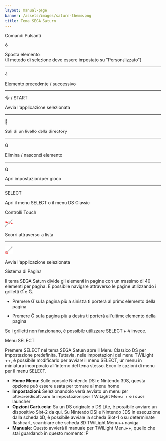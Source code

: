 ```yaml
---
layout: manual-page
banner: /assets/images/saturn-theme.png
title: Tema SEGA Saturn
---
```


<div class="section-title">Comandi Pulsanti</div>
<div class="section-body">
    <div class="button-action-group">
        <p class="button-action button">&#xE079;</p>
        <p class="button-action-text">Sposta elemento<br>(Il metodo di selezione deve essere impostato su "Personalizzato")</p>
    </div>
    <hr>
    <div class="button-action-group">
        <p class="button-action button">&#xE07E;</p>
        <p class="button-action-text">Elemento precedente / successivo</p>
    </div>
    <hr>
    <div class="button-action-group">
        <p class="button-action"><span class="button">&#xE000; /</span> START</p>
        <p class="button-action-text">Avvia l'applicazione selezionata</p>
    </div>
    <hr>
    <div class="button-action-group">
        <p class="button-action button">&#xE001;</p>
        <p class="button-action-text">Sali di un livello della directory</p>
    </div>
    <hr>
    <div class="button-action-group">
        <p class="button-action button">&#xE002;</p>
        <p class="button-action-text">Elimina / nascondi elemento</p>
    </div>
    <hr>
    <div class="button-action-group">
        <p class="button-action button">&#xE003;</p>
        <p class="button-action-text">Apri impostazioni per gioco</p>
    </div>
    <hr>
    <div class="button-action-group">
        <p class="button-action">SELECT</p>
        <p class="button-action-text">Apri il menu SELECT o il menu DS Classic</p>
    </div>
</div>

<div class="section-title">Controlli Touch</div>
<div class="section-body">
    <div class="button-action-group">
        <p class="button-action"><img src="/assets/images/left-right.png"></p>
        <p class="button-action-text">Scorri attraverso la lista</p>
    </div>
    <hr>
    <div class="button-action-group">
        <p class="button-action"><img src="/assets/images/tap.png"></p>
        <p class="button-action-text">Avvia l'applicazione selezionata</p>
    </div>
    <!-- <hr>
    <div>
        <p>
            If the Sort Method is set to "Custom", you can drag the icon up to move it.
        </p>
    </div> -->
</div>

<div class="section-title">Sistema di Pagina</div>
<div class="section-body">
    <p>
        Il tema SEGA Saturn divide gli elementi in pagine con un massimo di 40 elementi per pagina. È possibile navigare attraverso le pagine utilizzando i grilletti &#xE004; e &#xE005;.
    </p>
    <ul>
        <li><p>Premere &#xE004; sulla pagina più a sinistra ti porterà al primo elemento della pagina</p></li>
        <li><p>Premere &#xE005; sulla pagina più a destra ti porterà all'ultimo elemento della pagina</p></li>
    </ul>
    <p>
        Se i grilletti non funzionano, è possibile utilizzare SELECT + &#xE07E; invece.
    </p>
</div>

<div class="section-title">Menu SELECT</div>
<div class="section-body">
    <p>
        Premere SELECT nel tema SEGA Saturn apre il Menu Classico DS per impostazione predefinita. Tuttavia, nelle impostazioni del menu TWiLight ++, è possibile modificarlo per avviare il menu SELECT, un menu in miniatura incorporato all'interno del tema stesso. Ecco le opzioni di menu per il menu SELECT.
    </p>
    <ul>
        <li><strong>Home Menu:</strong> Sulle console Nintendo DSi e Nintendo 3DS, questa opzione può essere usata per tornare al menu home</li>
        <li><strong>Impostazioni:</strong> Selezionandolo verrà avviato un menu per attivare/disattivare le impostazioni per TWiLight Menu++ e i suoi launcher</li>
        <li><strong>Opzioni Cartuccia:</strong> Su un DS originale o DS Lite, è possibile avviare un dispositivo Slot-2 da qui. Su Nintendo DSi e Nintendo 3DS in esecuzione dalla scheda SD, è possibile avviare la scheda Slot-1 o su determinate flashcart, scambiare che scheda SD TWiLight Menu++ naviga</li>
        <li><strong>Manuale</strong>: Questo avvierà il manuale per TWiLight Menu++, quello che stai guardando in questo momento :P</li>
    </ul>
</div>
